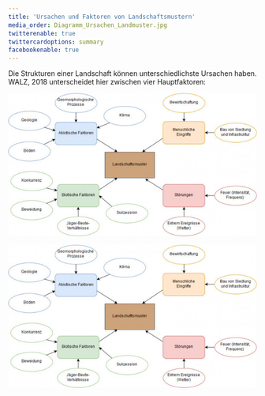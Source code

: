 ```yaml
---
title: 'Ursachen und Faktoren von Landschaftsmustern'
media_order: Diagramm_Ursachen_Landmuster.jpg
twitterenable: true
twittercardoptions: summary
facebookenable: true
---
```


Die Strukturen einer Landschaft können unterschiedlichste Ursachen haben. WALZ, 2018 unterscheidet hier zwischen vier Hauptfaktoren: 

![Diagramm_Ursachen_Landmuster](Diagramm_Ursachen_Landmuster.jpg?lightbox=800&resize=300&classes=caption "Abb. 4: Ursachen und Faktoren von Landschaftsmustern (Quelle: vgl. WALZ 2018)")

![](Diagramm_Ursachen_Landmuster.jpg)